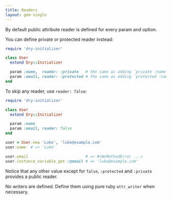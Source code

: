 ```yaml
---
title: Readers
layout: gem-single
---
```


By default public attribute reader is defined for every param and option.

You can define private or protected reader instead:

```ruby
require 'dry-initializer'

class User
  extend Dry::Initializer

  param :name,  reader: :private   # the same as adding `private :name`
  param :email, reader: :protected # the same as adding `protected :name`
end
```

To skip any reader, use `reader: false`:

```ruby
require 'dry-initializer'

class User
  extend Dry::Initializer

  param :name
  param :email, reader: false
end

user = User.new 'Luke', 'luke@example.com'
user.name  # => 'Luke'

user.email                         # => #<NoMethodError ...>
user.instance_variable_get :@email # => 'luke@example.com'
```

Notice that any other value except for `false`, `:protected` and `:private` provides a public reader.

No writers are defined. Define them using pure ruby `attr_writer` when necessary.
